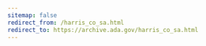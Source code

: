 ```yaml
---
sitemap: false 
redirect_from: /harris_co_sa.html 
redirect_to: https://archive.ada.gov/harris_co_sa.html 
---
```

